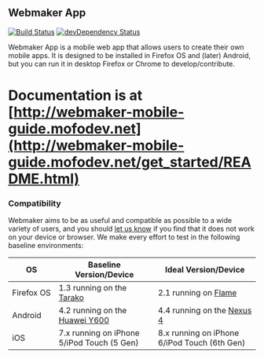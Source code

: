 ## Webmaker App

[![Build Status](https://travis-ci.org/mozillafordevelopment/webmaker-app.svg)](https://travis-ci.org/mozillafordevelopment/webmaker-app)
[![devDependency Status](https://david-dm.org/mozillafordevelopment/webmaker-app/dev-status.svg)](https://david-dm.org/mozillafordevelopment/webmaker-app#info=devDependencies)

Webmaker App is a mobile web app that allows users to create their own mobile apps. It is designed to be installed in Firefox OS and (later) Android, but you can run it in desktop Firefox or Chrome to develop/contribute.

# Documentation is at [http://webmaker-mobile-guide.mofodev.net](http://webmaker-mobile-guide.mofodev.net/get_started/README.html)


### Compatibility

Webmaker aims to be as useful and compatible as possible to a wide variety of users, and you should
[let us know](https://github.com/mozillafordevelopment/webmaker-app/issues/new) if you find that it
does not work on your device or browser. We make every effort to test in the following baseline environments:

|OS        |Baseline Version/Device|Ideal Version/Device|
|----------|-----------------------|--------------------|
|Firefox&nbsp;OS|1.3 running on the [Tarako](https://wiki.mozilla.org/FirefoxOS/Tarako)|2.1 running on [Flame](https://developer.mozilla.org/en-US/Firefox_OS/Developer_phone_guide/Flame)|
|Android   |4.2 running on the [Huawei Y600](http://www.gsmarena.com/huawei_ascend_y600-6278.php)|4.4 running on the [Nexus 4](http://www.gsmarena.com/lg_nexus_4_e960-5048.php)|
|iOS       |7.x running on iPhone 5/iPod Touch (5 Gen)|8.x running on iPhone 6/iPod Touch (6th Gen)|
